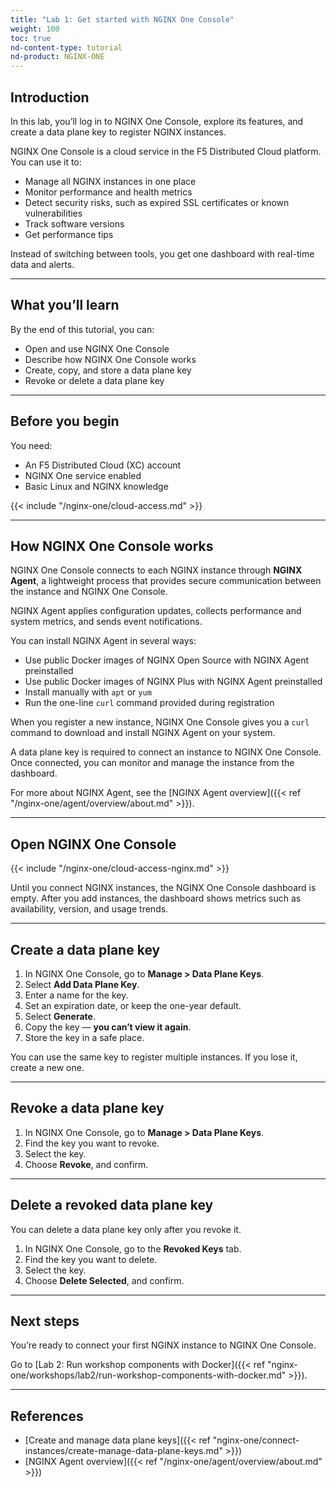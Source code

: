 ```yaml
---
title: "Lab 1: Get started with NGINX One Console"
weight: 100
toc: true
nd-content-type: tutorial
nd-product: NGINX-ONE
---
```


## Introduction

In this lab, you’ll log in to NGINX One Console, explore its features, and create a data plane key to register NGINX instances.

NGINX One Console is a cloud service in the F5 Distributed Cloud platform. You can use it to:

- Manage all NGINX instances in one place
- Monitor performance and health metrics
- Detect security risks, such as expired SSL certificates or known vulnerabilities
- Track software versions
- Get performance tips

Instead of switching between tools, you get one dashboard with real-time data and alerts.

---

## What you’ll learn

By the end of this tutorial, you can:

- Open and use NGINX One Console
- Describe how NGINX One Console works
- Create, copy, and store a data plane key
- Revoke or delete a data plane key

---

## Before you begin

You need:

- An F5 Distributed Cloud (XC) account
- NGINX One service enabled
- Basic Linux and NGINX knowledge

{{< include "/nginx-one/cloud-access.md" >}}

---

## How NGINX One Console works

NGINX One Console connects to each NGINX instance through **NGINX Agent**, a lightweight process that provides secure communication between the instance and NGINX One Console.  

NGINX Agent applies configuration updates, collects performance and system metrics, and sends event notifications.

You can install NGINX Agent in several ways:

- Use public Docker images of NGINX Open Source with NGINX Agent preinstalled
- Use public Docker images of NGINX Plus with NGINX Agent preinstalled
- Install manually with `apt` or `yum`
- Run the one-line `curl` command provided during registration

When you register a new instance, NGINX One Console gives you a `curl` command to download and install NGINX Agent on your system.

A data plane key is required to connect an instance to NGINX One Console. Once connected, you can monitor and manage the instance from the dashboard.

For more about NGINX Agent, see the [NGINX Agent overview]({{< ref "/nginx-one/agent/overview/about.md" >}}).

---

## Open NGINX One Console

{{< include "/nginx-one/cloud-access-nginx.md" >}}

Until you connect NGINX instances, the NGINX One Console dashboard is empty. After you add instances, the dashboard shows metrics such as availability, version, and usage trends.

---

## Create a data plane key

1. In NGINX One Console, go to **Manage > Data Plane Keys**.
2. Select **Add Data Plane Key**.
3. Enter a name for the key.
4. Set an expiration date, or keep the one-year default.
5. Select **Generate**.
6. Copy the key — **you can’t view it again**.
7. Store the key in a safe place.

You can use the same key to register multiple instances. If you lose it, create a new one.

---

## Revoke a data plane key

1. In NGINX One Console, go to **Manage > Data Plane Keys**.
2. Find the key you want to revoke.
3. Select the key.
4. Choose **Revoke**, and confirm.

---

## Delete a revoked data plane key

You can delete a data plane key only after you revoke it.

1. In NGINX One Console, go to the **Revoked Keys** tab.
2. Find the key you want to delete.
3. Select the key.
4. Choose **Delete Selected**, and confirm.

---

## Next steps

You’re ready to connect your first NGINX instance to NGINX One Console.

Go to [Lab 2: Run workshop components with Docker]({{< ref "nginx-one/workshops/lab2/run-workshop-components-with-docker.md" >}}).

---

## References

- [Create and manage data plane keys]({{< ref "nginx-one/connect-instances/create-manage-data-plane-keys.md" >}})
- [NGINX Agent overview]({{< ref "/nginx-one/agent/overview/about.md" >}})